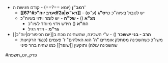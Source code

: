 * **רמב"ן** (יומא ==?==) - קודם פגישת ה'
	* **[[ערב יוה"כ#^67df2a|רא"ש]]** - יש לטבול בעיוה"כ כ**רס"ג** (ע"ש)
	* **מג"א** () **- של"ה** - יש לומר וידוי בעיוה"כ
		* ה**ח"א** () חידש וידוי מיוחד לעיו"כ
		* **גר"מ** - וידוי רגיל
* **הרב - בני יששכר** () - ע"י השכינה, שהשחינה נוכח ב[[יום הכיפורים|יוה"כ]]
	* משו"כ כשהשכינה מסתלק אומרים "ה' הוא האלהים" ז' פעמים (כנגד הרקיעות שהשכינה עולה) ותוקעין [[שופר]] כמו שהיה בהר סיני

#פרק_יוט_תשפה 